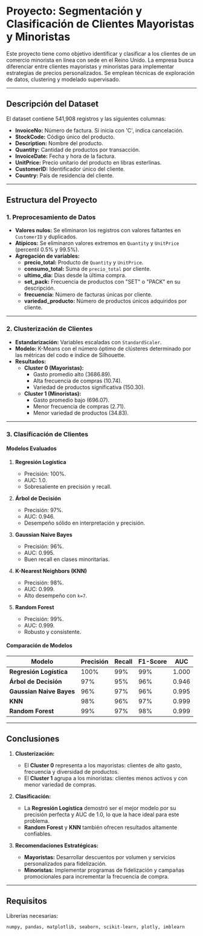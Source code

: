 # Proyecto: Segmentación y Clasificación de Clientes Mayoristas y Minoristas

Este proyecto tiene como objetivo identificar y clasificar a los clientes de un comercio minorista en línea con sede en el Reino Unido. La empresa busca diferenciar entre clientes mayoristas y minoristas para implementar estrategias de precios personalizados. Se emplean técnicas de exploración de datos, clustering y modelado supervisado.

---

## Descripción del Dataset

El dataset contiene 541,908 registros y las siguientes columnas:

- **InvoiceNo:** Número de factura. Si inicia con 'C', indica cancelación.
- **StockCode:** Código único del producto.
- **Description:** Nombre del producto.
- **Quantity:** Cantidad de productos por transacción.
- **InvoiceDate:** Fecha y hora de la factura.
- **UnitPrice:** Precio unitario del producto en libras esterlinas.
- **CustomerID:** Identificador único del cliente.
- **Country:** País de residencia del cliente.

---

## Estructura del Proyecto

### 1. Preprocesamiento de Datos

- **Valores nulos:** Se eliminaron los registros con valores faltantes en `CustomerID` y duplicados.
- **Atípicos:** Se eliminaron valores extremos en `Quantity` y `UnitPrice` (percentil 0.5% y 99.5%).
- **Agregación de variables:** 
  - **precio_total:** Producto de `Quantity` y `UnitPrice`.
  - **consumo_total:** Suma de `precio_total` por cliente.
  - **ultimo_dia:** Días desde la última compra.
  - **set_pack:** Frecuencia de productos con "SET" o "PACK" en su descripción.
  - **frecuencia:** Número de facturas únicas por cliente.
  - **variedad_producto:** Número de productos únicos adquiridos por cliente.

---

### 2. Clusterización de Clientes

- **Estandarización:** Variables escaladas con `StandardScaler`.
- **Modelo:** K-Means con el número óptimo de clústeres determinado por las métricas del codo e índice de Silhouette.
- **Resultados:**
  - **Cluster 0 (Mayoristas):**
    - Gasto promedio alto (3686.89).
    - Alta frecuencia de compras (10.74).
    - Variedad de productos significativa (150.30).
  - **Cluster 1 (Minoristas):**
    - Gasto promedio bajo (696.07).
    - Menor frecuencia de compras (2.71).
    - Menor variedad de productos (34.83).

---

### 3. Clasificación de Clientes

#### Modelos Evaluados

1. **Regresión Logística**
   - Precisión: 100%.
   - AUC: 1.0.
   - Sobresaliente en precisión y recall.

2. **Árbol de Decisión**
   - Precisión: 97%.
   - AUC: 0.946.
   - Desempeño sólido en interpretación y precisión.

3. **Gaussian Naive Bayes**
   - Precisión: 96%.
   - AUC: 0.995.
   - Buen recall en clases minoritarias.

4. **K-Nearest Neighbors (KNN)**
   - Precisión: 98%.
   - AUC: 0.999.
   - Alto desempeño con `k=7`.

5. **Random Forest**
   - Precisión: 99%.
   - AUC: 0.999.
   - Robusto y consistente.

#### Comparación de Modelos

| Modelo                | Precisión | Recall | F1-Score | AUC   |
|-----------------------|-----------|--------|----------|-------|
| **Regresión Logística** | 100%      | 99%    | 99%      | 1.000 |
| **Árbol de Decisión**   | 97%       | 95%    | 96%      | 0.946 |
| **Gaussian Naive Bayes** | 96%       | 97%    | 96%      | 0.995 |
| **KNN**               | 98%       | 96%    | 97%      | 0.999 |
| **Random Forest**     | 99%       | 97%    | 98%      | 0.999 |

---

## Conclusiones

1. **Clusterización:**
   - El **Cluster 0** representa a los mayoristas: clientes de alto gasto, frecuencia y diversidad de productos.
   - El **Cluster 1** agrupa a los minoristas: clientes menos activos y con menor variedad de compras.

2. **Clasificación:**
   - La **Regresión Logística** demostró ser el mejor modelo por su precisión perfecta y AUC de 1.0, lo que la hace ideal para este problema.
   - **Random Forest** y **KNN** también ofrecen resultados altamente confiables.

3. **Recomendaciones Estratégicas:**
   - **Mayoristas:** Desarrollar descuentos por volumen y servicios personalizados para fidelización.
   - **Minoristas:** Implementar programas de fidelización y campañas promocionales para incrementar la frecuencia de compra.

---

## Requisitos

Librerías necesarias:
```plaintext
numpy, pandas, matplotlib, seaborn, scikit-learn, plotly, imblearn
